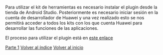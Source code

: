 
Para utilizar el kit de herramientas es necesario instalar el plugin desde la tienda de Android Studio. Posteriormente es necesario iniciar sesión en la cuenta de desarrollador de Huawei y una vez realizado esto se nos permitirá acceder a todos los kits con los que cuenta Huawei para desarrollar las funciones de las aplicaciones.

El proceso para utilizar el plugin está en [este enlace](https://developer.huawei.com/consumer/en/training/course/video/C101675066353044075?currentVideoId=101675043860495344) 

[Parte 1](./Kit%20de%20Herramientas%20de%20Android%20Studio%20Parte%201.md)
[Volver al índice](../Acerca%20De%20HMS.md)
[Volver al inicio](../../Bitácora%20de%20Proyecto.md)
